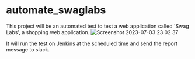 ﻿# automate_swaglabs

This project will be an automated test to test a web application called 'Swag Labs', a shopping web application.
![Screenshot 2023-07-03 23 02 37](https://github.com/schwdxTF/automate_swaglabs/assets/95737890/5de60f16-8202-44fc-9932-1bedca6a0c53)

It will run the test on Jenkins at the scheduled time and send the report message to slack.
